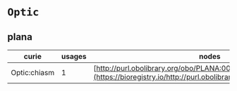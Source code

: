 # `Optic`

## plana

| curie        |   usages | nodes                                                                                                               |
|--------------|----------|---------------------------------------------------------------------------------------------------------------------|
| Optic:chiasm |        1 | [http://purl.obolibrary.org/obo/PLANA:0000459](https://bioregistry.io/http://purl.obolibrary.org/obo/PLANA:0000459) |
